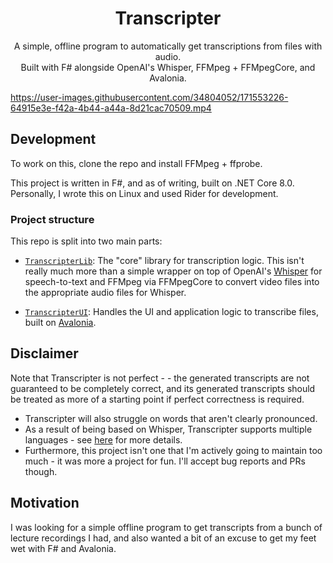 <div align="center">
  <h1>Transcripter</h1>

  <p>
  A simple, offline program to automatically get transcriptions from files with audio.</br>
  Built with F# alongside OpenAI's Whisper, FFMpeg + FFMpegCore, and Avalonia.
  </p>
</div>

https://user-images.githubusercontent.com/34804052/171553226-64915e3e-f42a-4b44-a44a-8d21cac70509.mp4

## Development

To work on this, clone the repo and install FFMpeg + ffprobe.

This project is written in F#, and as of writing, built on .NET Core 8.0. Personally, I wrote this on
Linux and used Rider for development.

### Project structure

This repo is split into two main parts:

- [`TranscripterLib`](./TranscripterLib): The "core" library for transcription logic. This isn't really much more than a
  simple wrapper on top of
  OpenAI's [Whisper](https://github.com/openai/whisper) for speech-to-text and FFMpeg via FFMpegCore to convert video files
  into the appropriate audio files for Whisper.

- [`TranscripterUI`](./TranscripterUI): Handles the UI and application logic to transcribe files, built
  on [Avalonia](https://avaloniaui.net/).


## Disclaimer

Note that Transcripter is not perfect - - the generated transcripts are not guaranteed to be
completely correct, and its generated transcripts should be treated as more of a starting point if perfect correctness
is required.
- Transcripter will also struggle on words that aren't clearly pronounced.
- As a result of being based on Whisper, Transcripter supports multiple languages - see [here](https://help.openai.com/en/articles/7031512-whisper-api-faq) for more details.
- Furthermore, this project isn't one that I'm actively going to maintain too much - it was more a project for fun. I'll
accept bug reports and PRs though.

## Motivation

I was looking for a simple offline program to get transcripts from a bunch of lecture recordings I had, and also wanted
a bit of an excuse to get my feet wet with F# and Avalonia.
